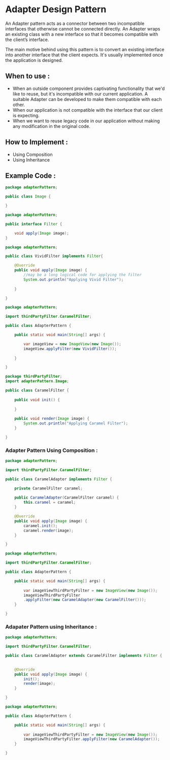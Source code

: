 # Adapter Design Pattern
An Adapter pattern acts as a connector between two incompatible interfaces that otherwise cannot be connected directly. An Adapter wraps an existing class with a new interface so that it becomes compatible with the client’s interface.

The main motive behind using this pattern is to convert an existing interface into another interface that the client expects. It's usually implemented once the application is designed.

## When to use :
- When an outside component provides captivating functionality that we'd like to reuse, but it's incompatible with our current application. A suitable Adapter can be developed to make them compatible with each other.
- When our application is not compatible with the interface that our client is expecting.
- When we want to reuse legacy code in our application without making any modification in the original code.

## How to Implement :
- Using Composition
- Using Inheritance

## Example Code :
```java
package adapterPattern;

public class Image {

}
```
```java
package adapterPattern;

public interface Filter {

	void apply(Image image);
}
```
```java
package adapterPattern;

public class VividFilter implements Filter{

	@Override
	public void apply(Image image) {
		//may be a long logical code for applying the filter
		System.out.println("Applying Vivid Filter");
		
	}

}
```
```java
package adapterPattern;

import thirdPartyFilter.CaramelFilter;

public class AdapterPattern {

	public static void main(String[] args) {

		var imageView = new ImageView(new Image());
		imageView.applyFilter(new VividFilter());
		
	}

}
```
```java
package thirdPartyFilter;
import adapterPattern.Image;

public class CaramelFilter {
	
	public void init() {
		
	}
	
	public void render(Image image) {
		System.out.println("Applying Caramel Filter");
	}

}
```
### Adapter Pattern Using Composition :
```java
package adapterPattern;

import thirdPartyFilter.CaramelFilter;

public class CaramelAdapter implements Filter {

	private CaramelFilter caramel;
	
	public CaramelAdapter(CaramelFilter caramel) {
		this.caramel = caramel;
	}

	@Override
	public void apply(Image image) {
		caramel.init();
		caramel.render(image);
	}

}
```

```java
package adapterPattern;

import thirdPartyFilter.CaramelFilter;

public class AdapterPattern {

	public static void main(String[] args) {
		
		var imageViewThirdPartyFilter = new ImageView(new Image());
		imageViewThirdPartyFilter
        .applyFilter(new CaramelAdapter(new CaramelFilter()));
	}

}
```
### Adapater Pattern using Inheritance :
```java
package adapterPattern;

import thirdPartyFilter.CaramelFilter;

public class CaramelAdapter extends CaramelFilter implements Filter {

	
	@Override
	public void apply(Image image) {
		init();
		render(image);
	}

}
```
```java
package adapterPattern;

public class AdapterPattern {

	public static void main(String[] args) {
		
		var imageViewThirdPartyFilter = new ImageView(new Image());
		imageViewThirdPartyFilter.applyFilter(new CaramelAdapter());
	}

}
```
